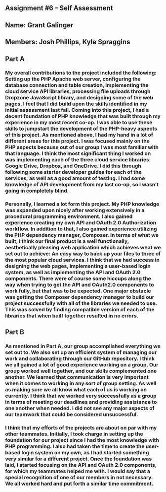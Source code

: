 ## Assignment #6 – Self Assessment 
## Name: Grant Galinger
## Members: Josh Phillips, Kyle Spraggins 

## **Part A**
### My overall contributions to the project included the following: Setting up the PHP Apache web server, configuring the database connection and table creation, implementing the cloud service API libraries, processing file uploads through Dropzone JavaScript library, and designing some of the web pages. I feel that I did build upon the skills identified in my initial assessment last fall. Coming into this project, I had a decent foundation of PHP knowledge that was built through my experience in my most recent co-op. I was able to use these skills to jumpstart the development of the PHP-heavy aspects of this project. As mentioned above, I had my hand in a lot of different areas for this project. I was focused mainly on the PHP aspects because out of our group I was most familiar with that language. I think the most significant thing I worked on was implementing each of the three cloud service libraries: Google Drive, Dropbox, and OneDrive. I did this through following some starter developer guides for each of the services, as well as a good amount of testing. I had some knowledge of API development from my last co-op, so I wasn’t going in completely blind. 

### Personally, I learned a lot form this project. My PHP knowledge was expanded upon nicely after working extensively in a procedural programming environment. I also gained experience creating my own API and OAuth 2.0 Authorization workflow. In addition to that, I also gained experience utilizing the PHP dependency manager, Composer. In terms of what we built, I think our final product is a well functionally, aesthetically pleasing web application which achieves what we set out to achieve: An easy way to back up your files to three of the most popular cloud services. I think that we had success in designing the web pages, implementing a user-based login system, as well as implementing the API and OAuth 2.0 components. There were of course some hiccups along the way when trying to get the API and OAuth2.0 components to work fully, but that was to be expected. One major obstacle was getting the Composer dependency manager to build our project successfully with all of the libraries we needed to use. This was solved by finding compatible version of each of the libraries that when built together resulted in no errors. 

## **Part B**
### As mentioned in Part A, our group accomplished everything we set out to. We also set up an efficient system of managing our work and collaborating through our GitHub repository. I think we all gained a lot of good experience working on a group. Our group worked well together, and our skills complemented one another. We learned that communication is very important when it comes to working in any sort of group setting. As well as making sure we all know what each of us is working on currently. I think that we worked very successfully as a group in terms of meeting our deadlines and providing assistance to one another when needed. I did not see any major aspects of our teamwork that could be considered unsuccessful. 

### I think that my efforts of the projects are about on par with my other teammates. Initially, I took charge in setting up the foundation for our project since I had the most knowledge with PHP programming. I also had taken the time to create the user-based login system on my own, as I had started something very similar for a different project. Once the foundation was laid, I started focusing on the API and OAuth 2.0 components, for which my teammates helped me with. I would say that a special recognition of one of our members in not necessary. We all worked hard and put forth a similar time commitment. 
